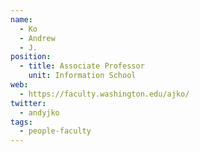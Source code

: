 ```yaml
---
name:
  - Ko
  - Andrew
  - J.
position:
  - title: Associate Professor
    unit: Information School    
web: 
  - https://faculty.washington.edu/ajko/
twitter:
  - andyjko
tags:
  - people-faculty
---
```

